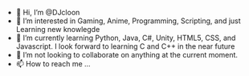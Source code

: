 - 👋 Hi, I’m @DJcloon
- 👀 I’m interested in Gaming, Anime, Programming, Scripting, and just Learning new knowlegde
- 🌱 I’m currently learning Python, Java, C#, Unity, HTML5, CSS, and Javascript.  I look forward to learning C and C++ in the near future
- 💞️ I’m not looking to collaborate on anything at the current moment. 
- 📫 How to reach me ...

<!---
DJcloon/DJcloon is a ✨ special ✨ repository because its `README.md` (this file) appears on your GitHub profile.
You can click the Preview link to take a look at your changes.
--->
